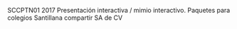 SCCPTN01 2017
Presentación interactiva /  mimio interactivo.
Paquetes para colegios
Santillana compartir SA de CV
